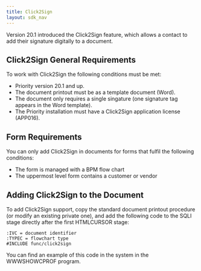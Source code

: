 ```yaml
---
title: Click2Sign
layout: sdk_nav
---
```


Version 20.1 introduced the Click2Sign feature, which allows a contact
to add their signature digitally to a document.

## Click2Sign General Requirements 

To work with Click2Sign the following conditions must be met:

-   Priority version 20.1 and up.
-   The document printout must be as a template document (Word).
-   The document only requires a single singature (one signature tag
    appears in the Word template).
-   The Priority installation must have a Click2Sign application license
    (APP016).

## Form Requirements 

You can only add Click2Sign in documents for forms that fulfil the
following conditions:

-   The form is managed with a BPM flow chart
-   The uppermost level form contains a customer or vendor

## Adding Click2Sign to the Document 

To add Click2Sign support, copy the standard document printout procedure
(or modify an existing private one), and add the following code to the
SQLI stage directly after the first HTMLCURSOR stage:

``` tsql
:IVC = document identifier
:TYPEC = flowchart type
#INCLUDE func/click2sign
```

You can find an example of this code in the system in the WWWSHOWCPROF
program.
